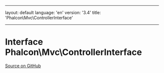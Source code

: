 * * *

layout: default language: 'en' version: '3.4' title: 'Phalcon\Mvc\ControllerInterface'

* * *

# Interface **Phalcon\Mvc\ControllerInterface**

<a href="https://github.com/phalcon/cphalcon/tree/v3.4.0/phalcon/mvc/controllerinterface.zep" class="btn btn-default btn-sm">Source on GitHub</a>
